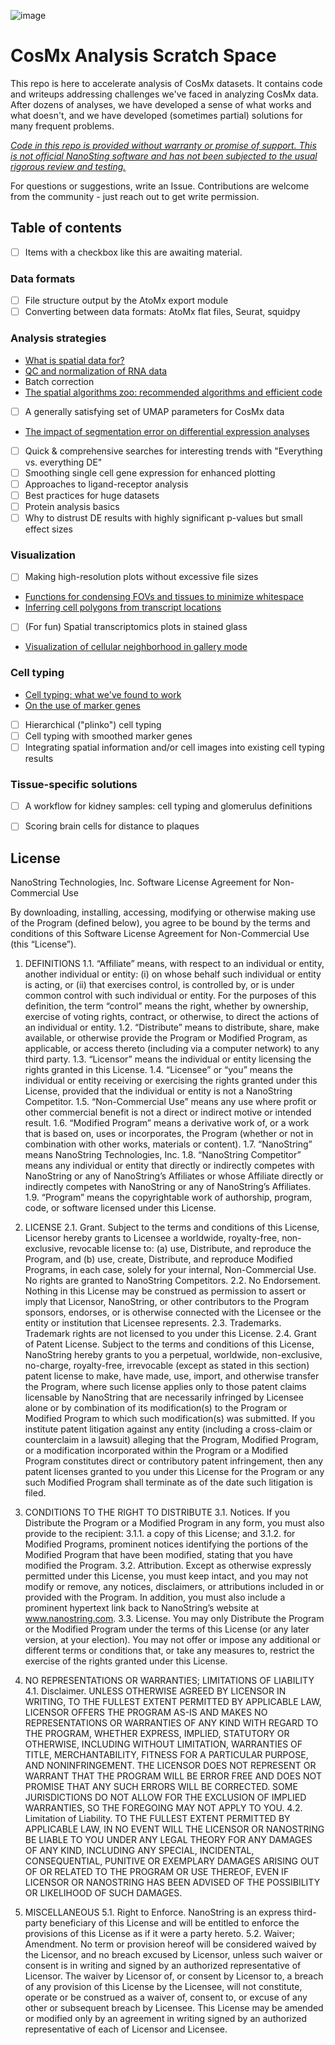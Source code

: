 
![image](https://github.com/Nanostring-Biostats/CosMx-Analysis-Scratch-Space/assets/4357938/24ab79ab-e9c5-486e-9595-68f48797d757)

# CosMx Analysis Scratch Space

This repo is here to accelerate analysis of CosMx datasets. It contains code and
 writeups addressing challenges we've faced in analyzing CosMx data. 
After dozens of analyses, we have developed a sense of what works and what doesn't, 
 and we have developed (sometimes partial) solutions for many frequent problems.

<ins>*Code in this repo is provided without warranty or promise of support. This is not official NanoSting software and has not been subjected to the usual rigorous review and testing.*</ins>

For questions or suggestions, write an Issue.
Contributions are welcome from the community - just reach out to get write permission.

## Table of contents
- [ ] Items with a checkbox like this are awaiting material. 

### Data formats 
- [ ] File structure output by the AtoMx export module
- [ ] Converting between data formats: AtoMx flat files, Seurat, squidpy

### Analysis strategies
- [What is spatial data for?](blog/what%20is%20high%20plex%20spatial%20data%20for.md)
- [QC and normalization of RNA data](blog/QC%20and%20normalization.md)
- Batch correction
- [The spatial algorithms zoo: recommended algorithms and efficient code](blog/spatial%20algorithms%20zoo.md)
- [ ] A generally satisfying set of UMAP parameters for CosMx data
- [The impact of segmentation error on differential expression analyses](blog/segmentation%20errors%20and%20DE.md)
- [ ] Quick & comprehensive searches for interesting trends with "Everything vs. everything DE"
- [ ] Smoothing single cell gene expression for enhanced plotting
- [ ] Approaches to ligand-receptor analysis
- [ ] Best practices for huge datasets
- [ ] Protein analysis basics
- [ ] Why to distrust DE results with highly significant p-values but small effect sizes

### Visualization
- [ ] Making high-resolution plots without excessive file sizes
- [Functions for condensing FOVs and tissues to minimize whitespace](blog/condensing%20FOVs%20and%20tissues%20in%20XY%20space.md)
- [Inferring cell polygons from transcript locations](blog/deriving%20cell%20polygons%20from%20transcript%20locations.md)
- [ ] (For fun) Spatial transcriptomics plots in stained glass 
- [Visualization of cellular neighborhood in gallery mode](blog/visualize%20cellular%20neighborhood%20in%20gallery%20mode.md)

### Cell typing
- [Cell typing: what we've found to work](blog/cell%20typing%20basics.md)
- [On the use of marker genes](blog/on%20cell%20typing%20with%20marker%20genes.md)
- [ ] Hierarchical ("plinko") cell typing
- [ ] Cell typing with smoothed marker genes
- [ ] Integrating spatial information and/or cell images into existing cell typing results

### Tissue-specific solutions
- [ ] A workflow for kidney samples: cell typing and glomerulus definitions
- [ ] Scoring brain cells for distance to plaques



## License

NanoString Technologies, Inc.
Software License Agreement for Non-Commercial Use

By downloading, installing, accessing, modifying or otherwise making use of the Program (defined below), you agree to be bound by the terms and conditions of this Software License Agreement for Non-Commercial Use (this “License”).

1.	DEFINITIONS
1.1.	“Affiliate” means, with respect to an individual or entity, another individual or entity: (i) on whose behalf such individual or entity is acting, or (ii) that exercises control, is controlled by, or is under common control with such individual or entity. For the purposes of this definition, the term “control” means the right, whether by ownership, exercise of voting rights, contract, or otherwise, to direct the actions of an individual or entity.
1.2.	“Distribute” means to distribute, share, make available, or otherwise provide the Program or Modified Program, as applicable, or access thereto (including via a computer network) to any third party.
1.3.	“Licensor” means the individual or entity licensing the rights granted in this License.
1.4.	“Licensee” or “you” means the individual or entity receiving or exercising the rights granted under this License, provided that the individual or entity is not a NanoString Competitor.
1.5.	“Non-Commercial Use” means any use where profit or other commercial benefit is not a direct or indirect motive or intended result.
1.6.	“Modified Program” means a derivative work of, or a work that is based on, uses or incorporates, the Program (whether or not in combination with other works, materials or content).
1.7.	“NanoString” means NanoString Technologies, Inc.
1.8.	“NanoString Competitor” means any individual or entity that directly or indirectly competes with NanoString or any of NanoString’s Affiliates or whose Affiliate directly or indirectly competes with NanoString or any of NanoString’s Affiliates.
1.9.	“Program” means the copyrightable work of authorship, program, code, or software licensed under this License.

2.	LICENSE 
2.1.	Grant. Subject to the terms and conditions of this License, Licensor hereby grants to Licensee a worldwide, royalty-free, non-exclusive, revocable license to: (a) use, Distribute, and reproduce the Program, and (b) use, create, Distribute, and reproduce Modified Programs, in each case, solely for your internal, Non-Commercial Use. No rights are granted to NanoString Competitors.
2.2.	No Endorsement. Nothing in this License may be construed as permission to assert or imply that Licensor, NanoString, or other contributors to the Program sponsors, endorses, or is otherwise connected with the Licensee or the entity or institution that Licensee represents.
2.3.	Trademarks. Trademark rights are not licensed to you under this License.
2.4.	Grant of Patent License. Subject to the terms and conditions of this License, NanoString hereby grants to you a perpetual, worldwide, non-exclusive, no-charge, royalty-free, irrevocable (except as stated in this section) patent license to make, have made, use, import, and otherwise transfer the Program, where such license applies only to those patent claims licensable by NanoString that are necessarily infringed by Licensee alone or by combination of its modification(s) to the Program or Modified Program to which such modification(s) was submitted. If you institute patent litigation against any entity (including a cross-claim or counterclaim in a lawsuit) alleging that the Program, Modified Program, or a modification incorporated within the Program or a Modified Program constitutes direct or contributory patent infringement, then any patent licenses granted to you under this License for the Program or any such Modified Program shall terminate as of the date such litigation is filed.

3.	CONDITIONS TO THE RIGHT TO DISTRIBUTE
3.1.	Notices. If you Distribute the Program or a Modified Program in any form, you must also provide to the recipient:
3.1.1.	a copy of this License; and 
3.1.2.	for Modified Programs, prominent notices identifying the portions of the Modified Program that have been modified, stating that you have modified the Program.
3.2.	Attribution. Except as otherwise expressly permitted under this License, you must keep intact, and you may not modify or remove, any notices, disclaimers, or attributions included in or provided with the Program. In addition, you must also include a prominent hypertext link back to NanoString’s website at www.nanostring.com. 
3.3.	License. You may only Distribute the Program or the Modified Program under the terms of this License (or any later version, at your election). You may not offer or impose any additional or different terms or conditions that, or take any measures to, restrict the exercise of the rights granted under this License.

4.	NO REPRESENTATIONS OR WARRANTIES; LIMITATIONS OF LIABILITY
4.1.	Disclaimer. UNLESS OTHERWISE AGREED BY LICENSOR IN WRITING, TO THE FULLEST EXTENT PERMITTED BY APPLICABLE LAW, LICENSOR OFFERS THE PROGRAM AS-IS AND MAKES NO REPRESENTATIONS OR WARRANTIES OF ANY KIND WITH REGARD TO THE PROGRAM, WHETHER EXPRESS, IMPLIED, STATUTORY OR OTHERWISE, INCLUDING WITHOUT LIMITATION, WARRANTIES OF TITLE, MERCHANTABILITY, FITNESS FOR A PARTICULAR PURPOSE, AND NONINFRINGEMENT. THE LICENSOR DOES NOT REPRESENT OR WARRANT THAT THE PROGRAM WILL BE ERROR FREE AND DOES NOT PROMISE THAT ANY SUCH ERRORS WILL BE CORRECTED.
SOME JURISDICTIONS DO NOT ALLOW FOR THE EXCLUSION OF IMPLIED WARRANTIES, SO THE FOREGOING MAY NOT APPLY TO YOU.
4.2.	Limitation of Liability. TO THE FULLEST EXTENT PERMITTED BY APPLICABLE LAW, IN NO EVENT WILL THE LICENSOR OR NANOSTRING BE LIABLE TO YOU UNDER ANY LEGAL THEORY FOR ANY DAMAGES OF ANY KIND, INCLUDING ANY SPECIAL, INCIDENTAL, CONSEQUENTIAL, PUNITIVE OR EXEMPLARY DAMAGES ARISING OUT OF OR RELATED TO THE PROGRAM OR USE THEREOF, EVEN IF LICENSOR OR NANOSTRING HAS BEEN ADVISED OF THE POSSIBILITY OR LIKELIHOOD OF SUCH DAMAGES.

5.	MISCELLANEOUS
5.1.	Right to Enforce. NanoString is an express third-party beneficiary of this License and will be entitled to enforce the provisions of this License as if it were a party hereto. 
5.2.	Waiver; Amendment. No term or provision hereof will be considered waived by the Licensor, and no breach excused by Licensor, unless such waiver or consent is in writing and signed by an authorized representative of Licensor.  The waiver by Licensor of, or consent by Licensor to, a breach of any provision of this License by the Licensee, will not constitute, operate or be construed as a waiver of, consent to, or excuse of any other or subsequent breach by Licensee.  This License may be amended or modified only by an agreement in writing signed by an authorized representative of each of Licensor and Licensee.
